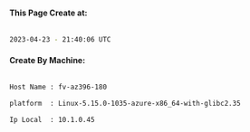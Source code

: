 
   
#### This Page Create at:

```bash

2023-04-23 - 21:40:06 UTC

```

#### Create By Machine:

```bash

Host Name : fv-az396-180

platform  : Linux-5.15.0-1035-azure-x86_64-with-glibc2.35

Ip Local  : 10.1.0.45

```

